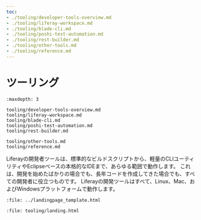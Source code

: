 ```yaml
---
toc:
- ./tooling/developer-tools-overview.md
- ./tooling/liferay-workspace.md
- ./tooling/blade-cli.md
- ./tooling/poshi-test-automation.md
- ./tooling/rest-builder.md
- ./tooling/other-tools.md
- ./tooling/reference.md
---
```


# ツーリング

```{toctree}
:maxdepth: 3

tooling/developer-tools-overview.md
tooling/liferay-workspace.md
tooling/blade-cli.md
tooling/poshi-test-automation.md
tooling/rest-builder.md

tooling/other-tools.md
tooling/reference.md
```

Liferayの開発者ツールは、標準的なビルドスクリプトから、軽量のCLIユーティリティやEclipseベースの本格的なIDEまで、あらゆる範囲で動作します。 これは、開発を始めたばかりの場合でも、長年コードを作成してきた場合でも、すべての開発者に役立つものです。 Liferayの開発ツールはすべて、Linux、Mac、およびWindowsプラットフォームで動作します。

```{raw} html
:file: ../landingpage_template.html
```

```{raw} html
:file: tooling/landing.html
```